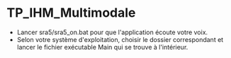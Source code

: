 # TP_IHM_Multimodale
* Lancer sra5/sra5_on.bat pour que l'application écoute votre voix.
* Selon votre système d'exploitation, choisir le dossier correspondant et lancer le fichier exécutable Main qui se trouve à l'intérieur.
